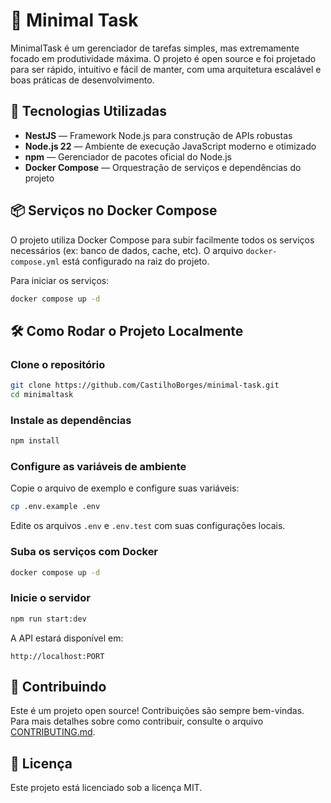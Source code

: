 # 📌 Minimal Task

MinimalTask é um gerenciador de tarefas simples, mas extremamente focado em produtividade máxima. O projeto é open source e foi projetado para ser rápido, intuitivo e fácil de manter, com uma arquitetura escalável e boas práticas de desenvolvimento.

## 🚀 Tecnologias Utilizadas

- **NestJS** — Framework Node.js para construção de APIs robustas
- **Node.js 22** — Ambiente de execução JavaScript moderno e otimizado
- **npm** — Gerenciador de pacotes oficial do Node.js
- **Docker Compose** — Orquestração de serviços e dependências do projeto

## 📦 Serviços no Docker Compose

O projeto utiliza Docker Compose para subir facilmente todos os serviços necessários (ex: banco de dados, cache, etc). O arquivo `docker-compose.yml` está configurado na raiz do projeto.

Para iniciar os serviços:

```bash
docker compose up -d
```

## 🛠 Como Rodar o Projeto Localmente

### Clone o repositório

```bash
git clone https://github.com/CastilhoBorges/minimal-task.git
cd minimaltask
```

### Instale as dependências

```bash
npm install
```

### Configure as variáveis de ambiente

Copie o arquivo de exemplo e configure suas variáveis:

```bash
cp .env.example .env
```

Edite os arquivos `.env` e `.env.test` com suas configurações locais.

### Suba os serviços com Docker

```bash
docker compose up -d
```

### Inicie o servidor

```bash
npm run start:dev
```

A API estará disponível em:

```
http://localhost:PORT
```

## 🤝 Contribuindo

Este é um projeto open source! Contribuições são sempre bem-vindas. Para mais detalhes sobre como contribuir, consulte o arquivo [CONTRIBUTING.md](CONTRIBUTING.md).

## 📜 Licença

Este projeto está licenciado sob a licença MIT.